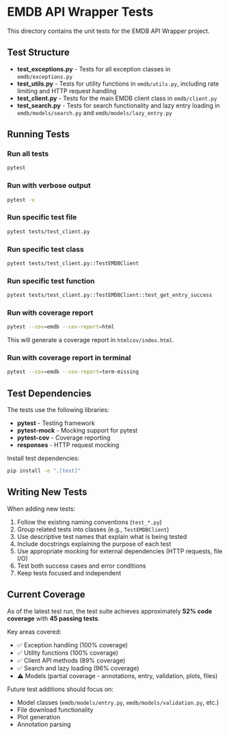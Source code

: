 # EMDB API Wrapper Tests

This directory contains the unit tests for the EMDB API Wrapper project.

## Test Structure

- **test_exceptions.py** - Tests for all exception classes in `emdb/exceptions.py`
- **test_utils.py** - Tests for utility functions in `emdb/utils.py`, including rate limiting and HTTP request handling
- **test_client.py** - Tests for the main EMDB client class in `emdb/client.py`
- **test_search.py** - Tests for search functionality and lazy entry loading in `emdb/models/search.py` and `emdb/models/lazy_entry.py`

## Running Tests

### Run all tests
```bash
pytest
```

### Run with verbose output
```bash
pytest -v
```

### Run specific test file
```bash
pytest tests/test_client.py
```

### Run specific test class
```bash
pytest tests/test_client.py::TestEMDBClient
```

### Run specific test function
```bash
pytest tests/test_client.py::TestEMDBClient::test_get_entry_success
```

### Run with coverage report
```bash
pytest --cov=emdb --cov-report=html
```

This will generate a coverage report in `htmlcov/index.html`.

### Run with coverage report in terminal
```bash
pytest --cov=emdb --cov-report=term-missing
```

## Test Dependencies

The tests use the following libraries:
- **pytest** - Testing framework
- **pytest-mock** - Mocking support for pytest
- **pytest-cov** - Coverage reporting
- **responses** - HTTP request mocking

Install test dependencies:
```bash
pip install -e ".[test]"
```

## Writing New Tests

When adding new tests:

1. Follow the existing naming conventions (`test_*.py`)
2. Group related tests into classes (e.g., `TestEMDBClient`)
3. Use descriptive test names that explain what is being tested
4. Include docstrings explaining the purpose of each test
5. Use appropriate mocking for external dependencies (HTTP requests, file I/O)
6. Test both success cases and error conditions
7. Keep tests focused and independent

## Current Coverage

As of the latest test run, the test suite achieves approximately **52% code coverage** with **45 passing tests**.

Key areas covered:
- ✅ Exception handling (100% coverage)
- ✅ Utility functions (100% coverage)
- ✅ Client API methods (89% coverage)
- ✅ Search and lazy loading (96% coverage)
- ⚠️ Models (partial coverage - annotations, entry, validation, plots, files)

Future test additions should focus on:
- Model classes (`emdb/models/entry.py`, `emdb/models/validation.py`, etc.)
- File download functionality
- Plot generation
- Annotation parsing
